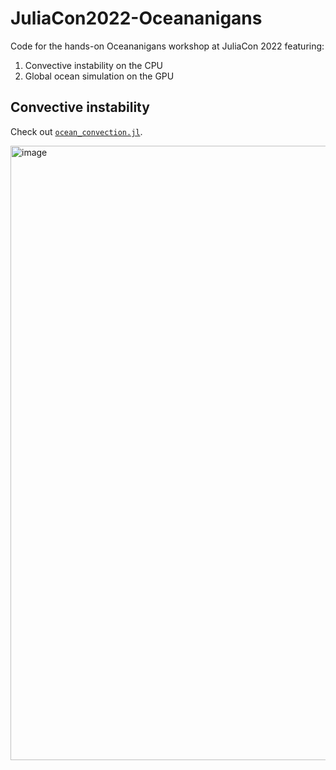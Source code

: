 # JuliaCon2022-Oceananigans

Code for the hands-on Oceananigans workshop at JuliaCon 2022 featuring:

1. Convective instability on the CPU
2. Global ocean simulation on the GPU

## Convective instability

Check out [`ocean_convection.jl`](https://github.com/glwagner/JuliaCon2022-Oceananigans/blob/main/ocean_convection.jl).

<img width="983" alt="image" src="https://user-images.githubusercontent.com/15271942/180311766-8f23233f-9c8f-4a3d-89d9-068ab9a7b160.png">
